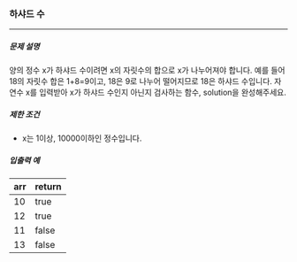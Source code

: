 ### 하샤드 수

***

##### 문제 설명

양의 정수 x가 하샤드 수이려면 x의 자릿수의 합으로 x가 나누어져야 합니다. 예를 들어 18의 자릿수 합은 1+8=9이고, 18은 9로 나누어 떨어지므로 18은 하샤드 수입니다. 자연수 x를 입력받아 x가 하샤드
수인지 아닌지 검사하는 함수, solution을 완성해주세요.

##### 제한 조건

- x는 1이상, 10000이하인 정수입니다.

##### 입출력 예

| arr | return |
| :----- | :----- |
| 10 | true |     
| 12 | true |     
| 11 | false |
| 13 | false | 